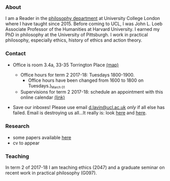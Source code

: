 
### About

I am a Reader in the [philosophy department](https://www.ucl.ac.uk/philosophy/) at University College London where I have taught since 2015. Before coming to UCL, I was John L. Loeb Associate Professor of the Humanities at Harvard University. I earned my PhD in philosophy at the University of Pittsburgh. I work in practical philosophy, especially ethics, history of ethics and action theory.


### Contact 

  - Office is room 3.4a, 33-35 Torrington Place [(map)](http://www.ucl.ac.uk/maps/33-35-torrington-place)
    + Office hours for term 2 2017-18: Tuesdays 1800-1900.
      * Office hours have been changed from 1600 to 1800 on Tuesdays.)<sub><small>March 01</small></sub>
    <!-- * Additional office hours (for 3097 & G019) Monday, 1500-1715
    [(calendar)](http://www.supersaas.co.uk/schedule/DouglasLavin/OfficeHoursUCL) --> 
    + Supervisions for term 2 2017-18: schedule an appointment with this online calendar [(link)](http://www.supersaas.com/schedule/DouglasLavin/SupervisionUCL)
  
  - Save our inboxes! Please use email <d.lavin@ucl.ac.uk> *only* if all else has failed. Email is destroying us all...It really is: look [here](http://www.emailcharter.org/) and [here](http://two.sentenc.es/).


### Research

  + some papers available [here](https://ucl.academia.edu/DouglasLavin)
  + cv to appear


<!-- would be good to have bib references and links to published papers here or maybe i could just have an abbreviated html cv -->


### Teaching

In term 2 of 2017-18 I am teaching ethics (2047) and a graduate seminar on recent work in practical philosophy (G097).

<!-- In term 1 of 2017-18 I teach moral psychology (3097) and a seminar in action theory (G019). In term 2 I teach ethics (2047) and a seminar on practical reason (G097). -->

<!--  Leipzig/UCL Workshop 2018 -->

<!-- [Link](url) and ![Image](src) -->


